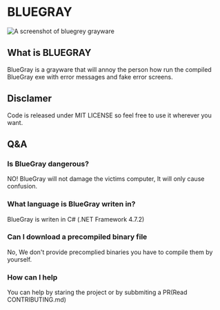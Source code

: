 # BLUEGRAY

![A screenshot of bluegrey grayware](https://upload.wikimedia.org/wikipedia/commons/6/6a/Bluegray.gif)
## What is BLUEGRAY
BlueGray is a grayware that will annoy the person how run the compiled BlueGray exe
with error messages and fake error screens.

## Disclamer
Code is released under MIT LICENSE so feel free to use it wherever you want.

## Q&A

### Is BlueGray dangerous?
NO! BlueGray will not damage the victims computer, It will only cause confusion.

### What language is BlueGray writen in?
BlueGray is writen in C# (.NET Framework 4.7.2)

### Can I download a precompiled binary file
No, We don't provide precomplied binaries you have to compile them by yourself.

### How can I help
You can help by staring the project or by subbmiting a PR(Read CONTRIBUTING.md)

